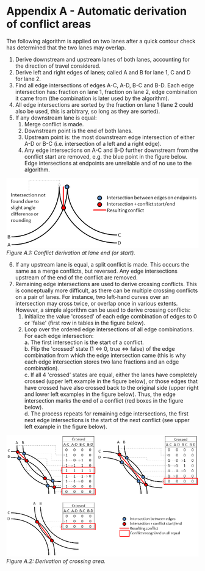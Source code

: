 # Appendix A - Automatic derivation of conflict areas

The following algorithm is applied on two lanes after a quick contour check has determined that the two lanes may overlap.

1. Derive downstream and upstream lanes of both lanes, accounting for the direction of travel considered.
2. Derive left and right edges of lanes; called A and B for lane 1, C and D for lane 2.
3. Find all edge intersections of edges A-C, A-D, B-C and B-D. Each edge intersection has: fraction on lane 1, fraction on lane 2, edge combination it came from (the combination is later used by the algorithm).
4. All edge intersections are sorted by the fraction on lane 1 (lane 2 could also be used, this is arbitrary, so long as they are sorted).
5. If any downstream lane is equal:
    1. Merge conflict is made.
    2. Downstream point is the end of both lanes.
    3. Upstream point is: the most downstream edge intersection of either A-D or B-C (i.e. intersection of a left and a right edge).
    4. Any edge intersections on A-C and B-D further downstream from the conflict start are removed, e.g. the blue point in the figure below. Edge intersections at endpoints are unreliable and of no use to the algorithm.

![](../images/OTS_Figure_A.1.png)
_Figure A.1: Conflict derivation at lane end (or start)._

6. If any upstream lane is equal, a split conflict is made. This occurs the same as a merge conflicts, but reversed. Any edge intersections upstream of the end of the conflict are removed.
7. Remaining edge intersections are used to derive crossing conflicts. This is conceptually more difficult, as there can be multiple crossing conflicts on a pair of lanes. For instance, two left-hand curves over an intersection may cross twice, or overlap once in various extents. However, a simple algorithm can be used to derive crossing conflicts: 
    1. Initialize the value 'crossed' of each edge combination of edges to 0 or 'false' (first row in tables in the figure below).
    2. Loop over the ordered edge intersections of all edge combinations. For each edge intersection:<br>
        a. The first intersection is the start of a conflict.<br>
        b. Flip the 'crossed' state (1 <=> 0, true <=> false) of the edge combination from which the edge intersection came (this is why each edge intersection stores two lane fractions and an edge combination).<br>
        c. If all 4 'crossed' states are equal, either the lanes have completely crossed (upper left example in the figure below), or those edges that have crossed have also crossed back to the original side (upper right and lower left examples in the figure below). Thus, the edge intersection marks the end of a conflict (red boxes in the figure below).<br>
        d. The process repeats for remaining edge intersections, the first next edge intersections is the start of the next conflict (see upper left example in the figure below).

![](../images/OTS_Figure_A.2.png)
_Figure A.2: Derivation of crossing area._

